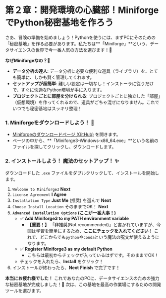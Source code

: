 # 第２章：開発環境の心臓部！MiniforgeでPython秘密基地を作ろう

さあ、冒険の準備を始めましょう！Pythonを使うには、まずPCにそのための「秘密基地」を作る必要があります。私たちは**「Miniforge」**という、データサイエンスの世界で今一番人気の方法を選びます！🚀

**なぜMiniforgeなの？🤔**

*   **データ分析の達人**: データ分析に必要な便利な道具（ライブラリ）を、とても簡単に、しかも賢く管理してくれます。
*   **セットアップが超簡単**: 難しい設定は一切なし！インストーラに従うだけで、すぐに快適なPython環境が手に入ります。
*   **プロジェクトごとに部屋を分けられる**: プロジェクトごとに独立した「部屋」（仮想環境）を作ってくれるので、道具がごちゃ混ぜになりません。これでいつでも秘密基地はスッキリ整理！

### 1. Miniforgeをダウンロードしよう！ 🔽

*   [Miniforgeのダウンロードページ (GitHub)](https://github.com/conda-forge/miniforge/releases/latest) を開きます。
*   ページの中から、**「Miniforge3-Windows-x86_64.exe」**という名前のファイルを探してクリックし、ダウンロードします。

### 2. インストールしよう！ 魔法のセットアップ！ ✨

ダウンロードした `.exe` ファイルをダブルクリックして、インストールを開始します。

1.  `Welcome to Miniforge3` **Next**
2.  `License Agreement` **I Agree**
3.  `Installation Type` **Just Me** (推奨) を選んで **Next**
4.  `Choose Install Location` そのままでOK！ **Next**
5.  **`Advanced Installation Options` (ここが一番大事！)**
    *   ✅ **Add Miniforge3 to my PATH environment variable**
        *   **【重要！】** 「非推奨(Not recommended)」と書かれていますが、今回は学習を簡単にするため、**ここにチェックを入れてください！** これで、どこからでも`python`や`conda`という魔法の呪文が使えるようになります。
    *   ✅ **Register Miniforge3 as my default Python**
        *   こちらは最初からチェックが入っているはずです。そのままでOK！
    *   チェックを入れたら、**Install** をクリック！
6.  インストールが終わったら、**Next** **Finish** で完了です！

**本当にお疲れ様でした！**
これであなたのPCに、データサイエンスのための強力な秘密基地が完成しました！🎉 次は、この基地を最高の作業場にするための開発ツールを選びます。
